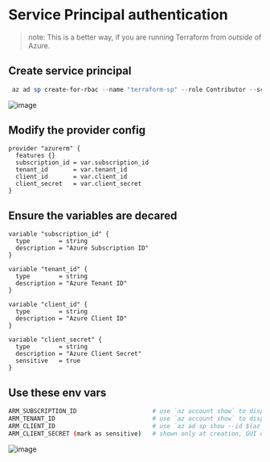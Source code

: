 # Service Principal authentication

>note: This is a better way, if you are running Terraform from *outside* of Azure.

## Create **service principal**

```powershell
 az ad sp create-for-rbac --name "terraform-sp" --role Contributor --scope "/subscriptions/$(az account show --query id -o tsv)" --output json
```

![image](https://github.com/user-attachments/assets/b9dee8c1-a7f1-4a74-9d8d-f4140589f45c)

## Modify the provider config

```hcl
provider "azurerm" {
  features {}
  subscription_id = var.subscription_id
  tenant_id       = var.tenant_id
  client_id       = var.client_id
  client_secret   = var.client_secret
}
```

## Ensure the variables are decared

```hcl
variable "subscription_id" {
  type        = string
  description = "Azure Subscription ID"
}

variable "tenant_id" {
  type        = string
  description = "Azure Tenant ID"
}

variable "client_id" {
  type        = string
  description = "Azure Client ID"
}

variable "client_secret" {
  type        = string
  description = "Azure Client Secret"
  sensitive   = true
}
```

## Use these env vars

```sh
ARM_SUBSCRIPTION_ID                     # use `az account show` to display
ARM_TENANT_ID                           # use `az account show` to display
ARM_CLIENT_ID                           # use `az ad sp show --id $(az ad sp list --display-name "terraform-sp" --query "[].id" -o tsv) --query "id" -o tsv` to view or from GUI (see below)
ARM_CLIENT_SECRET (mark as sensitive)   # shown only at creation, GUI only shows partial (if lost, need to be rotated (?) )
```
![image](https://github.com/user-attachments/assets/be9b3121-d8b9-4786-8382-d9025ea1737a)

